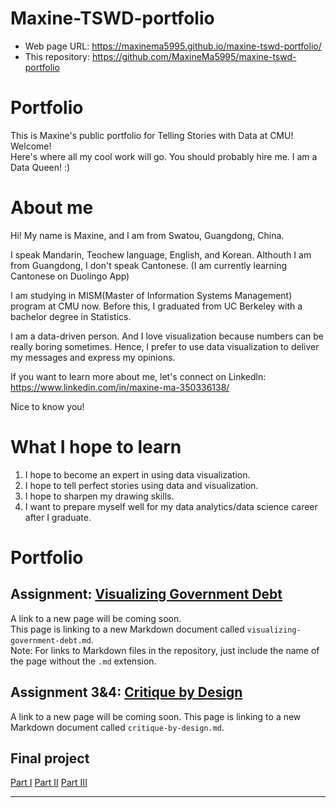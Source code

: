 # Maxine-TSWD-portfolio

- Web page URL: https://maxinema5995.github.io/maxine-tswd-portfolio/
- This repository: https://github.com/MaxineMa5995/maxine-tswd-portfolio


# Portfolio
This is Maxine's public portfolio for Telling Stories with Data at CMU! Welcome!  
Here's where all my cool work will go.  You should probably hire me. 
I am a Data Queen! :)


# About me

Hi!  My name is Maxine, and I am from Swatou, Guangdong, China. 

I speak Mandarin, Teochew language, English, and Korean. Althouth I am from Guangdong, I don't speak Cantonese. (I am currently learning Cantonese on Duolingo App)

I am studying in MISM(Master of Information Systems Management) program at CMU now. Before this, I graduated from UC Berkeley with a bachelor degree in Statistics. 

I am a data-driven person. And I love visualization because numbers can be really boring sometimes. Hence, I prefer to use data visualization to deliver my messages and express my opinions. 

If you want to learn more about me, let's connect on Linkedln: https://www.linkedin.com/in/maxine-ma-350336138/

Nice to know you! 


# What I hope to learn

1. I hope to become an expert in using data visualization. 
2. I hope to tell perfect stories using data and visualization.   
3. I hope to sharpen my drawing skills. 
4. I want to prepare myself well for my data analytics/data science career after I graduate. 


# Portfolio

## Assignment: [Visualizing Government Debt](visualizing-government-debt.md)
A link to a new page will be coming soon.   
This page is linking to a new Markdown document called `visualizing-government-debt.md`.  
Note: For links to Markdown files in the repository, just include the name of the page without the `.md` extension. 

## Assignment 3&4: [Critique by Design](critique-by-design)
A link to a new page will be coming soon. 
This page is linking to a new Markdown document called `critique-by-design.md`.  

## Final project

[Part I](final-project-part-one)
[Part II](final-project-part-two)
[Part III](final-project-part-three)

---
